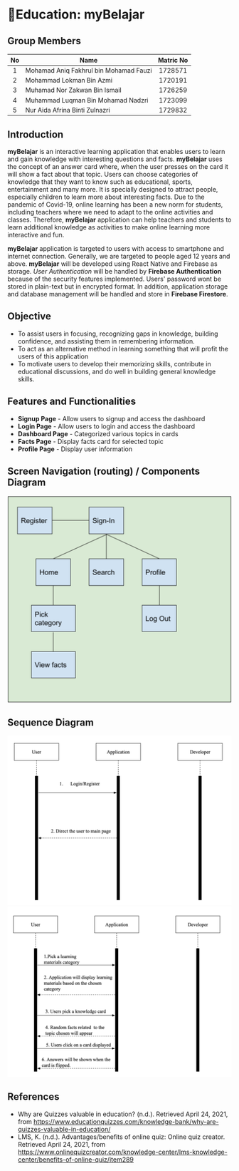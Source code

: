 # :book:Education: myBelajar

## Group Members
No | Name | Matric No
:---: | --- | :---:
1 | Mohamad Aniq Fakhrul bin Mohamad Fauzi | 1728571
2 | Mohammad Lokman Bin Azmi | 1720191
3 | Muhamad Nor Zakwan Bin Ismail | 1726259
4 | Muhammad Luqman Bin Mohamad Nadzri | 1723099
5 | Nur Aida Afrina Binti Zulnazri | 1729832

## Introduction 
**myBelajar** is an interactive learning application that enables users to learn and gain knowledge with interesting questions and facts. **myBelajar** uses the concept of an answer card where, when the user presses on the card it will show a fact about that topic. Users can choose categories of knowledge that they want to know such as educational, sports, entertainment and many more. It is specially designed to attract people, especially children to learn more about interesting facts. Due to the pandemic of Covid-19, online learning has been a new norm for students, including teachers where we need to adapt to the online activities and classes. Therefore, **myBelajar** application can help teachers and students to learn additional knowledge as activities to make online learning more interactive and fun.

**myBelajar** application is targeted to users with access to smartphone and internet connection. Generally, we are targeted to people aged 12 years and above. **myBelajar** will be developed using React Native and Firebase as storage. _User Authentication_ will be handled by **Firebase Authentication** because of the security features implemented. Users' password wont be stored in plain-text but in encrypted format. In addition, application storage and database management will be handled and store in **Firebase Firestore**. 

## Objective
* To assist users in focusing, recognizing gaps in knowledge, building confidence, and assisting them in remembering information.
* To act as an alternative method in learning something that will profit the users of this application
* To motivate users to develop their memorizing skills, contribute in educational discussions, and do well in building general knowledge skills.

## Features and Functionalities
* **Signup Page** - Allow users to signup and access the dashboard
* **Login Page** - Allow users to login and access the dashboard
* **Dashboard Page** - Categorized various topics in cards
* **Facts Page** - Display facts card for selected topic
* **Profile Page** - Display user information

## Screen Navigation (routing) / Components Diagram
![routing\_diagram](images/routing_diagram.png)

## Sequence Diagram
![sequence1\_diagram](images/seq1.png)
![sequence2\_diagram](images/seq3.png)

## References
* Why are Quizzes valuable in education? (n.d.). Retrieved April 24, 2021, from https://www.educationquizzes.com/knowledge-bank/why-are-quizzes-valuable-in-education/
* LMS, K. (n.d.). Advantages/benefits of online quiz: Online quiz creator. Retrieved April 24, 2021, from https://www.onlinequizcreator.com/knowledge-center/lms-knowledge-center/benefits-of-online-quiz/item289
